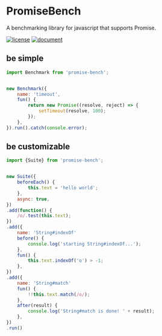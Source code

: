 PromiseBench
============

A benchmarking library for javascript that supports Promise.

[![license](https://img.shields.io/github/license/macrat/PromiseBench.svg)](https://github.com/macrat/PromiseBench/blob/master/LICENSE)
[![document](https://macrat.github.io/PromiseBench/badge.svg)](https://macrat.github.io/PromiseBench/)

## be simple
``` javascript
import Benchmark from 'promise-bench';


new Benchmark({
	name: 'timeout',
	fun() {
		return new Promise((resolve, reject) => {
			setTimeout(resolve, 100);
		});
	},
}).run().catch(console.error);
```

## be customizable
``` javascript
import {Suite} from 'promise-bench';


new Suite({
	beforeEach() {
		this.text = 'hello world';
	},
	async: true,
})
.add(function() {
	/o/.test(this.text);
})
.add({
	name: 'String#indexOf'
	before() {
		console.log('starting String#indexOf...');
	},
	fun() {
		this.text.indexOf('o') > -1;
	},
})
.add({
	name: 'String#match'
	fun() {
		!!this.text.match(/o/);
	},
	after(result) {
		console.log('String#match is done! ' + result);
	},
})
.run()
```
